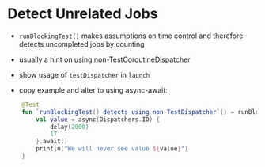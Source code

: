# Detect Unrelated Jobs

- `runBlockingTest()` makes assumptions on time control
and therefore detects uncompleted jobs by counting
- usually a hint on using non-TestCoroutineDispatcher
- show usage of `testDispatcher` in `launch`

- copy example and alter to using async-await:
```kotlin
    @Test
    fun `runBlockingTest() detects using non-TestDispatcher`() = runBlockingTest() {
        val value = async(Dispatchers.IO) {
            delay(2000)
            17
        }.await()
        println("We will never see value ${value}")
    }
```
